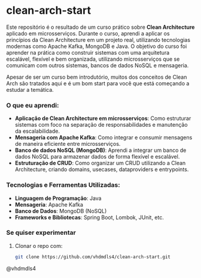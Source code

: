 # clean-arch-start

Este repositório é o resultado de um curso prático sobre **Clean Architecture** aplicado em microsserviços. Durante o curso, aprendi a aplicar os princípios da Clean Architecture em um projeto real, utilizando tecnologias modernas como Apache Kafka, MongoDB e Java. O objetivo do curso foi aprender na prática como construir sistemas com uma arquitetura escalável, flexível e bem organizada, utilizando microsserviços que se comunicam com outros sistemas, bancos de dados NoSQL e mensageria.

Apesar de ser um curso bem introdutório, muitos dos conceitos de Clean Arch são tratados aqui e é um bom start para você que está começando a estudar a temática.

### O que eu aprendi:
- **Aplicação de Clean Architecture em microsserviços**: Como estruturar sistemas com foco na separação de responsabilidades e manutenção da escalabilidade.
- **Mensageria com Apache Kafka**: Como integrar e consumir mensagens de maneira eficiente entre microsserviços.
- **Banco de dados NoSQL (MongoDB)**: Aprendi a integrar um banco de dados NoSQL para armazenar dados de forma flexível e escalável.
- **Estruturação de CRUD**: Como organizar um CRUD utilizando a Clean Architecture, criando domains, usecases, dataproviders e entrypoints.

### Tecnologias e Ferramentas Utilizadas:
- **Linguagem de Programação**: Java
- **Mensageria**: Apache Kafka
- **Banco de Dados**: MongoDB (NoSQL)
- **Frameworks e Bibliotecas**: Spring Boot, Lombok, JUnit, etc.

### Se quiser experimentar
1. Clonar o repo com:
   ```bash
   git clone https://github.com/vhdmdls4/clean-arch-start.git

@vhdmdls4

